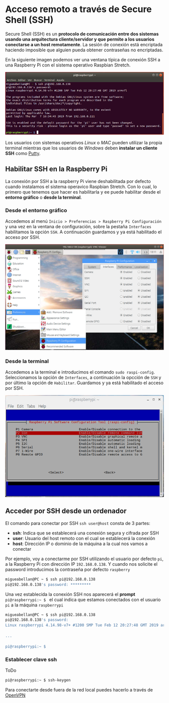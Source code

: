 # Acceso remoto a través de Secure Shell (SSH)

Secure Shell (SSH) es un **protocolo de comunicación entre dos sistemas usando una arquitectura cliente/servidor y que permite a los usuarios conectarse a un host remotamente**. La sesión de conexión está encriptada haciendo imposible que alguien pueda obtener contraseñas no encriptadas.

En la siguiente imagen podemos ver una ventana típica de conexión SSH a una Raspberry Pi con el sistema operativo Raspbian Stretch.

![](img/terminal.png)

Los usuarios con sistemas operativos *Linux* o *MAC* pueden utilizar la propia terminal mientras que los usuarios de *Windows* deben **instalar un cliente SSH** como [Putty](https://www.putty.org/).

## Habilitar SSH en la Raspberry Pi

La conexión por SSH a la raspberry Pi viene deshabilitada por defecto cuando instalamos el sistema operavico Raspbian Stretch. Con lo cual, lo primero que tenemos que hacer es habilitarla y ee puede habilitar desde el **entorno gráfico** o **desde la terminal**.

### Desde el entorno gráfico

Accedemos al menú `Inicio > Preferencias > Raspberry Pi Configuración` y una vez en la ventana de configuración, sobre la pestaña `Interfaces` habilitamos la opción `SSH`. A continuación guardamos y ya está habilitado el acceso por SSH.

![](img/ssh-grafico.png)

### Desde la terminal

Accedemos a la terminal e introducimos el comando `sudo raspi-config`. Seleccionamos la opción de `Interfaces`, a continuación la opcción de `SSH` y por último la opción de `Habilitar`. Guardamos y ya está habilitado el acceso por SSH.

![](img/ssh-terminal.png)


## Acceder por SSH desde un ordenador

El comando para conectar por SSH `ssh user@host` consta de 3 partes:

- **ssh**: Indica que se establecerá una conexión segura y cifrada por SSH
- **user**: Usuario del host remoto con el cual se establecerá la conexión
- **host**: Dirección IP o dominio de la máquina a la cual nos vamos a conectar

Por ejemplo, voy a conectarme por SSH utilizando el usuario por defecto `pi`, a la Raspberry Pi con dirección IP `192.168.0.138`. Y cuando nos solicite el password introducimos la contraseña por defecto `raspberry`

```sh
migueabellan@PC ~ $ ssh pi@192.168.0.138
pi@192.168.0.138's password: *********
```

Una vez establecida la conexión SSH nos aparecerá el **prompt** `pi@raspberrypi:~ $ ` el cual indica que estamos conectados con el usuario `pi` a la máquina `raspberrypi`

```sh
migueabellan@PC ~ $ ssh pi@192.168.0.138
pi@192.168.0.138's password: 
Linux raspberrypi 4.14.98-v7+ #1200 SMP Tue Feb 12 20:27:48 GMT 2019 armv7l

...

pi@raspberrypi:~ $ 
```

### Establecer clave ssh 

ToDo

```sh
pi@raspberrypi:~ $ ssh-keygen
```


Para conectarte desde fuera de la red local puedes hacerlo a través de [OpenVPN](raspberry_pi-openvpn)